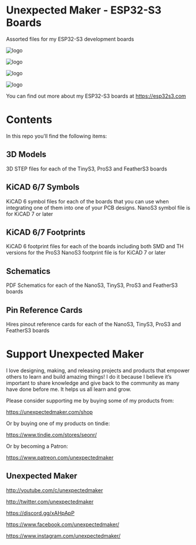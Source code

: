 # Unexpected Maker - ESP32-S3 Boards 

Assorted files for my ESP32-S3 development boards 

![logo](https://esp32s3.com/images/logo_nanos3.png)

![logo](https://esp32s3.com/images/logo_tinys3.png)

![logo](https://esp32s3.com/images/logo_feathers3.png)

![logo](https://esp32s3.com/images/logo_pros3.png)


You can find out more about my ESP32-S3 boards at https://esp32s3.com 


# Contents
In this repo you'll find the following items:

## 3D Models
3D STEP files for each of the TinyS3, ProS3 and FeatherS3 boards


## KiCAD 6/7 Symbols
KiCAD 6 symbol files for each of the boards that you can use when integrating one of them into one of your PCB designs.
NanoS3 symbol file is for KiCAD 7 or later

## KiCAD 6/7 Footprints
KiCAD 6 footprint files for each of the boards including both SMD and TH versions for the ProS3
NanoS3 footprint file is for KiCAD 7 or later

## Schematics
PDF Schematics for each of the NanoS3, TinyS3, ProS3 and FeatherS3 boards


## Pin Reference Cards
Hires pinout reference cards for each of the NanoS3, TinyS3, ProS3 and FeatherS3 boards



# Support Unexpected Maker

I love designing, making, and releasing projects and products that empower others to learn and build amazing things! I do it because I believe it’s important to share knowledge and give back to the community as many have done before me. It helps us all learn and grow.

Please consider supporting me by buying some of my products from:

https://unexpectedmaker.com/shop

Or by buying one of my products on tindie:

https://www.tindie.com/stores/seonr/

Or by becoming a Patron:

https://www.patreon.com/unexpectedmaker


## Unexpected Maker
http://youtube.com/c/unexpectedmaker

http://twitter.com/unexpectedmaker

https://discord.gg/xAHpApP

https://www.facebook.com/unexpectedmaker/

https://www.instagram.com/unexpectedmaker/
